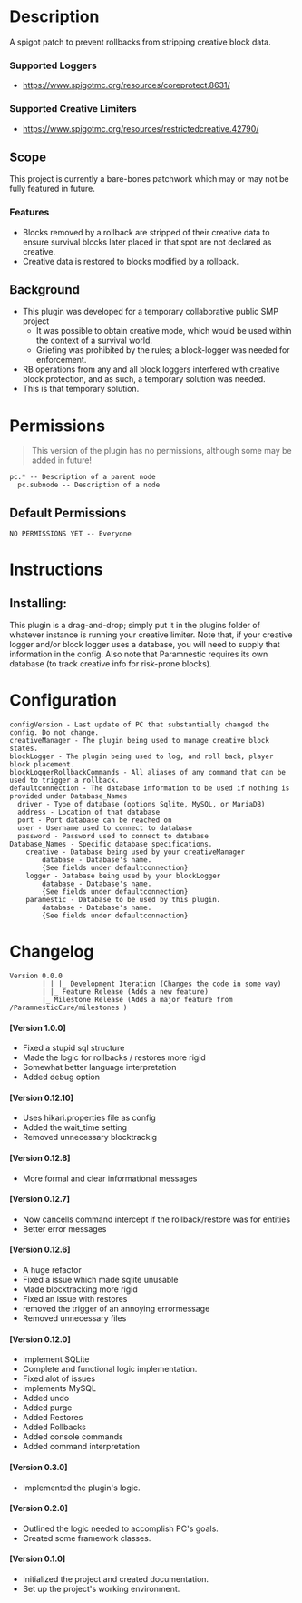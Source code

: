 # Description
A spigot patch to prevent rollbacks from stripping creative block data.

### Supported Loggers
- https://www.spigotmc.org/resources/coreprotect.8631/

### Supported Creative Limiters
- https://www.spigotmc.org/resources/restrictedcreative.42790/


## Scope
This project is currently a bare-bones patchwork which may or may not be fully featured in future.

### Features
- Blocks removed by a rollback are stripped of their creative data to ensure survival blocks later placed in that spot are not declared as creative.
- Creative data is restored to blocks modified by a rollback.

## Background
- This plugin was developed for a temporary collaborative public SMP project
  - It was possible to obtain creative mode, which would be used within the context of a survival world.
  - Griefing was prohibited by the rules; a block-logger was needed for enforcement.
- RB operations from any and all block loggers interfered with creative block protection, and as such, a temporary solution was needed.
- This is that temporary solution.

# Permissions
> This version of the plugin has no permissions, although some may be added in future!
```
pc.* -- Description of a parent node
  pc.subnode -- Description of a node
```
## Default Permissions
```
NO PERMISSIONS YET -- Everyone
```

# Instructions
## Installing:
This plugin is a drag-and-drop; simply put it in the plugins folder of whatever instance is running your creative limiter.
Note that, if your creative logger and/or block logger uses a database, you will need to supply that information in the config.
Also note that Paramnestic requires its own database (to track creative info for risk-prone blocks).

# Configuration
```
configVersion - Last update of PC that substantially changed the config. Do not change.
creativeManager - The plugin being used to manage creative block states.
blockLogger - The plugin being used to log, and roll back, player block placement.
blockLoggerRollbackCommands - All aliases of any command that can be used to trigger a rollback.
defaultconnection - The database information to be used if nothing is provided under Database_Names
  driver - Type of database (options Sqlite, MySQL, or MariaDB)
  address - Location of that database
  port - Port database can be reached on
  user - Username used to connect to database
  password - Password used to connect to database
Database_Names - Specific database specifications.
    creative - Database being used by your creativeManager
        database - Database's name.
        {See fields under defaultconnection}
    logger - Database being used by your blockLogger
        database - Database's name.
        {See fields under defaultconnection}
    paramestic - Database to be used by this plugin.
        database - Database's name.
        {See fields under defaultconnection}
```
# Changelog
```
Version 0.0.0
        | | |_ Development Iteration (Changes the code in some way)
        | |_ Feature Release (Adds a new feature)
        |_ Milestone Release (Adds a major feature from /ParamnesticCure/milestones )
```
#### [Version 1.0.0]
 - Fixed a stupid sql structure
 - Made the logic for rollbacks / restores more rigid
 - Somewhat better language interpretation
 - Added debug option
#### [Version 0.12.10]
 - Uses hikari.properties file as config
 - Added the wait_time setting
 - Removed unnecessary blocktrackig
#### [Version 0.12.8]
 - More formal and clear informational messages
#### [Version 0.12.7]
 - Now cancells command intercept if the rollback/restore was for entities
 - Better error messages
#### [Version 0.12.6]
 - A huge refactor
 - Fixed a issue which made sqlite unusable
 - Made blocktracking more rigid
 - Fixed an issue with restores
 - removed the trigger of an annoying errormessage
 - Removed unnecessary files
#### [Version 0.12.0]
 - Implement SQLite
 - Complete and functional logic implementation.
 - Fixed alot of issues
 - Implements MySQL
 - Added undo
 - Added purge
 - Added Restores
 - Added Rollbacks
 - Added console commands
 - Added command interpretation
#### [Version 0.3.0]
 - Implemented the plugin's logic.
#### [Version 0.2.0]
 - Outlined the logic needed to accomplish PC's goals.
 - Created some framework classes.
#### [Version 0.1.0]
 - Initialized the project and created documentation.
 - Set up the project's working environment.
